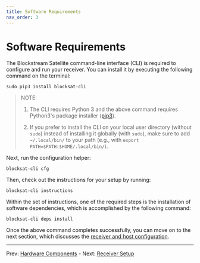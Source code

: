 ```yaml
---
title: Software Requirements
nav_order: 3
---
```


# Software Requirements

The Blockstream Satellite command-line interface (CLI) is required to configure and run your receiver. You can install it by executing the following command on the terminal:

```
sudo pip3 install blocksat-cli
```

> NOTE:
>
> 1. The CLI requires Python 3 and the above command requires Python3's package installer ([pip3](https://pip.pypa.io/en/stable/installing/)).
>
> 2. If you prefer to install the CLI on your local user directory (without `sudo`) instead of installing it globally (with `sudo`), make sure to add `~/.local/bin/` to your path (e.g., with `export PATH=$PATH:$HOME/.local/bin/`).

Next, run the configuration helper:

```
blocksat-cli cfg
```

Then, check out the instructions for your setup by running:

```
blocksat-cli instructions
```

Within the set of instructions, one of the required steps is the installation of software dependencies, which is accomplished by the following command:

```
blocksat-cli deps install
```

Once the above command completes successfully, you can move on to the next section, which discusses the [receiver and host configuration](receiver.md).

---

Prev: [Hardware Components](hardware-components.md) - Next: [Receiver Setup](receiver.md)
